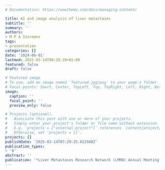 ```yaml
---
# Documentation: https://wowchemy.com/docs/managing-content/

title: AI and image analysis of liver metastases
subtitle: ''
summary: ''
authors:
- M P A Starmans
tags:
- presentation
categories: []
date: '2024-06-01'
lastmod: 2025-03-14T08:29:29+01:00
featured: false
draft: false

# Featured image
# To use, add an image named `featured.jpg/png` to your page's folder.
# Focal points: Smart, Center, TopLeft, Top, TopRight, Left, Right, BottomLeft, Bottom, BottomRight.
image:
  caption: ''
  focal_point: ''
  preview_only: false

# Projects (optional).
#   Associate this post with one or more of your projects.
#   Simply enter your project's folder or file name without extension.
#   E.g. `projects = ["internal-project"]` references `content/project/deep-learning/index.md`.
#   Otherwise, set `projects = []`.
projects: []
publishDate: '2025-03-14T07:29:25.822500Z'
publication_types:
- '0'
abstract: ''
publication: '*Liver Metastases Research Network (LMRN) Annual Meeting 2024*'
---
```

